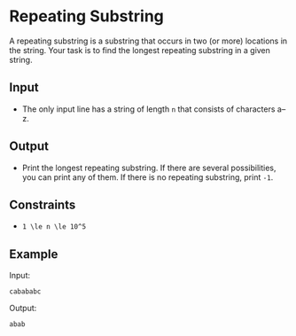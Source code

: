 # Repeating Substring 

A repeating substring is a substring that occurs in two (or more) locations in the string. Your task is to find the longest repeating substring in a given string.
## Input
- The only input line has a string of length ```n``` that consists of characters a–z.
## Output
- Print the longest repeating substring. If there are several possibilities, you can print any of them. If there is no repeating substring, print ```-1```.
## Constraints

- ```1 \le n \le 10^5```

## Example
Input:
```
cabababc
```

Output:
```
abab
```

